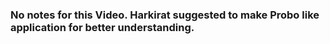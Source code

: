 ### No notes for this Video. Harkirat suggested to make Probo like application for better understanding.
